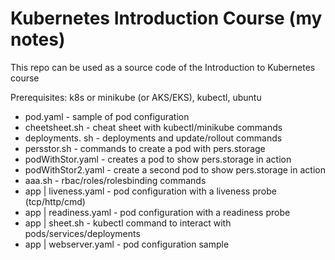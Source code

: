 # Kubernetes Introduction Course (my notes)

This repo can be used as a source code of the Introduction to Kubernetes course

Prerequisites: k8s or minikube (or AKS/EKS), kubectl, ubuntu

- pod.yaml - sample of pod configuration
- cheetsheet.sh - cheat sheet with kubectl/minikube commands
- deployments. sh - deployments and update/rollout commands
- persstor.sh - commands to create a pod with pers.storage
- podWithStor.yaml - creates a pod to show pers.storage in action
- podWithStor2.yaml - create a second pod to show pers.storage in action
- aaa.sh - rbac/roles/rolesbinding commands
- app | liveness.yaml - pod configuration with a liveness probe (tcp/http/cmd)
- app | readiness.yaml - pod configuration with a readiness probe
- app | sheet.sh - kubectl command to interact with pods/services/deployments
- app | webserver.yaml - pod configuration sample
